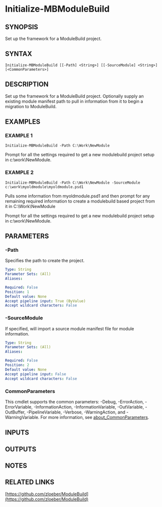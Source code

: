 ﻿---
external help file: ModuleBuild-help.xml
Module Name: ModuleBuild
online version: https://github.com/zloeber/ModuleBuild
schema: 2.0.0
---

# Initialize-MBModuleBuild

## SYNOPSIS
Set up the framework for a ModuleBuild project.

## SYNTAX

```
Initialize-MBModuleBuild [[-Path] <String>] [[-SourceModule] <String>] [<CommonParameters>]
```

## DESCRIPTION
Set up the framework for a ModuleBuild project.
Optionally supply an existing module manifest path to pull in information from it to begin a migration to ModuleBuild.

## EXAMPLES

### EXAMPLE 1
```
Initialize-MBModuleBuild -Path C:\Work\NewModule
```

Prompt for all the settings required to get a new modulebuild project setup in c:\work\NewModule.

### EXAMPLE 2
```
Initialize-MBModuleBuild -Path C:\Work\NewModule -SourceModule c:\work\myoldmodule\myoldmodule.psd1
```

Pulls some information from myoldmodule.psd1 and then prompt for any remaining required information to create a modulebuild based project from it in C:\Work\NewModule

Prompt for all the settings required to get a new modulebuild project setup in c:\work\NewModule.

## PARAMETERS

### -Path
Specifies the path to create the project.

```yaml
Type: String
Parameter Sets: (All)
Aliases:

Required: False
Position: 1
Default value: None
Accept pipeline input: True (ByValue)
Accept wildcard characters: False
```

### -SourceModule
If specified, will import a source module manifest file for module information.

```yaml
Type: String
Parameter Sets: (All)
Aliases:

Required: False
Position: 2
Default value: None
Accept pipeline input: False
Accept wildcard characters: False
```

### CommonParameters
This cmdlet supports the common parameters: -Debug, -ErrorAction, -ErrorVariable, -InformationAction, -InformationVariable, -OutVariable, -OutBuffer, -PipelineVariable, -Verbose, -WarningAction, and -WarningVariable. For more information, see [about_CommonParameters](http://go.microsoft.com/fwlink/?LinkID=113216).

## INPUTS

## OUTPUTS

## NOTES

## RELATED LINKS

[https://github.com/zloeber/ModuleBuild](https://github.com/zloeber/ModuleBuild)

